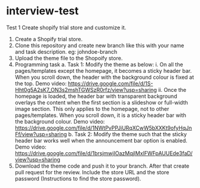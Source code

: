 # interview-test
Test 1
Create shopify trial store and customize it.

1. Create a Shopify trial store.
2. Clone this repository and create new branch like this with your name and task description.
eg: johndoe-branch
3. Upload the theme file to the Shopoify store.
4. Programming task
a. Task 1: Modify the theme as below:
i. On all the pages/templates except the homepage, it becomes a sticky header bar. When you scroll down, the header with the background colour is fixed at the top.
Demo video:
https://drive.google.com/file/d/1S-Hht0g5A2sK7_ON3s2mshTGWSzR0rfz/view?usp=sharing
ii. Once the homepage is loaded, the header bar with transparent background overlays the content when the first section is a slideshow or full-width image section. This only applies to the homepage, not to other pages/templates. When you scroll down, it is a sticky header bar with the background colour.
Demo video:
https://drive.google.com/file/d/1NWtPvPPJiURqXCwW5bXXKt9ofyHqJnFf/view?usp=sharing
b. Task 2: Modify the theme such that the sticky header bar works well when the announcement bar option is enabled.
Demo video:
https://drive.google.com/file/d/1brsjmwjIOazMqjlMxlFWFpAUUEde3faD/view?usp=sharing
5. Download the theme code and push it to your branch. 
After that create pull request for the review.
Include the store URL and the store password (Instructions to find the store password).

